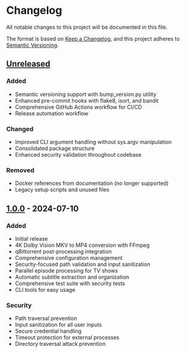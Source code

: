 # Changelog

All notable changes to this project will be documented in this file.

The format is based on [Keep a Changelog](https://keepachangelog.com/en/1.0.0/),
and this project adheres to [Semantic Versioning](https://semver.org/spec/v2.0.0.html).

## [Unreleased]

### Added
- Semantic versioning support with bump_version.py utility
- Enhanced pre-commit hooks with flake8, isort, and bandit
- Comprehensive GitHub Actions workflow for CI/CD
- Release automation workflow

### Changed
- Improved CLI argument handling without sys.argv manipulation
- Consolidated package structure
- Enhanced security validation throughout codebase

### Removed
- Docker references from documentation (no longer supported)
- Legacy setup scripts and unused files

## [1.0.0] - 2024-07-10

### Added
- Initial release
- 4K Dolby Vision MKV to MP4 conversion with FFmpeg
- qBittorrent post-processing integration
- Comprehensive configuration management
- Security-focused path validation and input sanitization
- Parallel episode processing for TV shows
- Automatic subtitle extraction and organization
- Comprehensive test suite with security tests
- CLI tools for easy usage

### Security
- Path traversal prevention
- Input sanitization for all user inputs
- Secure credential handling
- Timeout protection for external processes
- Directory traversal attack prevention

[Unreleased]: https://github.com/anfen93/play-dv-on-windows/compare/v1.0.0...HEAD
[1.0.0]: https://github.com/anfen93/play-dv-on-windows/releases/tag/v1.0.0
